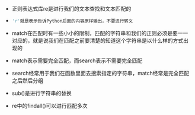 - 正则表达式库re是进行我们的文本查找和文本匹配的

- ```python
  'r'就是表示告诉Python后面的内容原样输出，不要进行转义
  ```

- match在匹配时有一些小小的限制，匹配的字符串和我们的正则必须是要一一对应的，就是说我们在匹配之前要清楚的知道这个字符串是以什么样的方式出现的
- match表示需要完全匹配，而search表示不需要完全匹配
- search经常用于我们在函数里面去搜索指定的字符串，match经常是完全匹配之后然后分组
- sub()是进行字符串的替换
- re中的findall()可以进行匹配多次